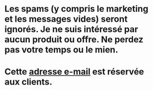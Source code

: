 # Les spams (y compris le marketing et les messages vides) seront ignorés. Je ne suis intéressé par aucun produit ou offre. Ne perdez pas votre temps ou le mien.
# Cette [adresse e-mail](mailto:cuscuta-comenzado.0p@icloud.com) est réservée aux clients.
